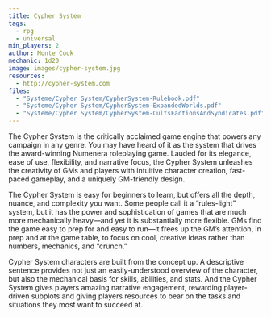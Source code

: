 ```yaml
---
title: Cypher System
tags:
  - rpg
  - universal
min_players: 2
author: Monte Cook
mechanic: 1d20
image: images/cypher-system.jpg
resources:
  - http://cypher-system.com
files:
  - "Systeme/Cypher System/CypherSystem-Rulebook.pdf"
  - "Systeme/Cypher System/CypherSystem-ExpandedWorlds.pdf"
  - "Systeme/Cypher System/CypherSystem-CultsFactionsAndSyndicates.pdf"
---
```


The Cypher System is the critically acclaimed game engine that powers any campaign in any genre. You may have heard of it as the system that drives the award-winning Numenera roleplaying game. Lauded for its elegance, ease of use, flexibility, and narrative focus, the Cypher System unleashes the creativity of GMs and players with intuitive character creation, fast-paced gameplay, and a uniquely GM-friendly design.

The Cypher System is easy for beginners to learn, but offers all the depth, nuance, and complexity you want. Some people call it a “rules-light” system, but it has the power and sophistication of games that are much more mechanically heavy—and yet it is substantially more flexible. GMs find the game easy to prep for and easy to run—it frees up the GM’s attention, in prep and at the game table, to focus on cool, creative ideas rather than numbers, mechanics, and “crunch.”

Cypher System characters are built from the concept up. A descriptive sentence provides not just an easily-understood overview of the character, but also the mechanical basis for skills, abilities, and stats. And the Cypher System gives players amazing narrative engagement, rewarding player-driven subplots and giving players resources to bear on the tasks and situations they most want to succeed at.
